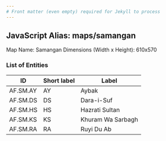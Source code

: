 ```yaml
---
# Front matter (even empty) required for Jekyll to process
---
```


## JavaScript Alias: maps/samangan

Map Name: Samangan
Dimensions (Width x Height): 610x570





### List of Entities

ID | Short label | Label
---|---|---|
AF.SM.AY|AY|Aybak
AF.SM.DS|DS|Dara-i-Suf
AF.SM.HS|HS|Hazrati Sultan
AF.SM.KS|KS|Khuram Wa Sarbagh
AF.SM.RA|RA|Ruyi Du Ab